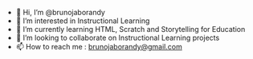 - 👋 Hi, I’m @brunojaborandy
- 👀 I’m interested in Instructional Learning 
- 🌱 I’m currently learning HTML, Scratch and Storytelling for Education
- 💞️ I’m looking to collaborate on Instructional Learning projects
- 📫 How to reach me : brunojaborandy@gmail.com

<!---
brunojaborandy/brunojaborandy is a ✨ special ✨ repository because its `README.md` (this file) appears on your GitHub profile.
You can click the Preview link to take a look at your changes.
--->
